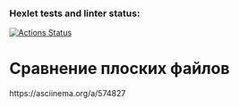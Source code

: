 ### Hexlet tests and linter status:
[![Actions Status](https://github.com/dashapatrusheva/frontend-project-46/workflows/hexlet-check/badge.svg)](https://github.com/dashapatrusheva/frontend-project-46/actions)
<h1>Сравнение плоских файлов</h1>https://asciinema.org/a/574827